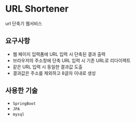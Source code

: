 # URL Shortener
url 단축기 웹서비스

## 요구사항
- 웹 페이지 입력폼에 URL 입력 시 단축된 결과 출력
- 브라우저의 주소창에 단축 URL 입력 시 기존 URL로 리다이렉트
- 같은 URL 입력 시 동일한 결과값 도출
- 결과값은 주소를 제외하고 8글자 이내로 생성

## 사용한 기술
- `SpringBoot`
- `JPA`
- `mysql`